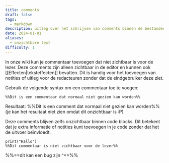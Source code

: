 ```yaml
---
title: comments
draft: false
tags:
  - markdown
description: uitleg over het schrijven van comments binnen de bestanden.
date: 2024-01-01
aliases:
  - onzichtbare text
difficulty: 1
---
```


In onze wiki kun je commentaar toevoegen dat niet zichtbaar is voor de lezer. Deze comments zijn alleen zichtbaar in de editor en kunnen ook [[Effecten|teksteffecten]] bevatten. Dit is handig voor het toevoegen van notities of uitleg voor de redacteuren zonder dat de eindgebruiker deze ziet.

Gebruik de volgende syntax om een commentaar toe te voegen:

```
%%Dit is een commentaar dat normaal niet gezien kan worden%%
```

Resultaat:
%%Dit is een comment dat normaal niet gezien kan worden%%
(je kan het resultaat niet zien omdat dit onzichtbaar is :P)

Deze comments blijven zelfs onzichtbaar binnen code blocks. Dit betekent dat je extra informatie of notities kunt toevoegen in je code zonder dat het de uitvoer beïnvloedt.

```
print("Hallo")
%%Dit commentaar is niet zichtbaar voor de lezer%%
```

%%==dit kan een bug zijn ^==%%